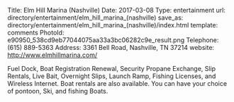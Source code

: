 Title:          Elm Hill Marina (Nashville)
Date:           2017-03-08
Type:           entertainment
url:            directory/entertainment/elm_hill_marina_(nashville)
save_as:        directory/entertainment/elm_hill_marina_(nashville)/index.html
template:       comments
PhotoId:        e90950_538cd9eb77044075aa33a3bc06282c9e_result.png
Telephone:      (615) 889-5363
Address:        3361 Bell Road, Nashville, TN 37214
website:        http://www.elmhillmarina.com/

Fuel Dock, Boat Registration Renewal, Security Propane Exchange, Slip Rentals, Live Bait, Overnight Slips, Launch Ramp, Fishing Licenses, and Wireless Internet. Boat rentals are also available. You can have your choice of pontoon, Ski, and fishing Boats.
